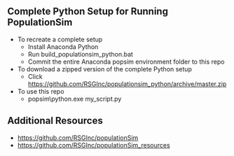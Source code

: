## Complete Python Setup for Running PopulationSim

  - To recreate a complete setup
    - Install Anaconda Python
    - Run build_populationsim_python.bat
    - Commit the entire Anaconda popsim environment folder to this repo
  - To download a zipped version of the complete Python setup
    - Click https://github.com/RSGInc/populationsim_python/archive/master.zip
  - To use this repo
    - popsim\python.exe my_script.py

## Additional Resources

  - https://github.com/RSGInc/populationSim
  - https://github.com/RSGInc/populationSim_resources